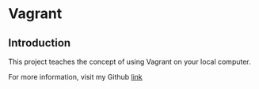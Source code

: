 # **Vagrant**

## **Introduction**
This project teaches the concept of using Vagrant on your local computer.

For more information, visit my Github [link](https://github.com/Akanvar/zero_day "Github")